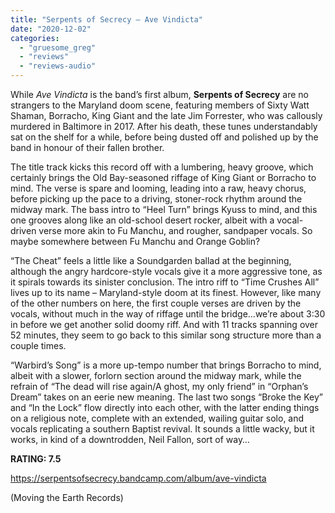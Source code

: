 ```yaml
---
title: "Serpents of Secrecy – Ave Vindicta"
date: "2020-12-02"
categories: 
  - "gruesome_greg"
  - "reviews"
  - "reviews-audio"
---
```


While _Ave Vindicta_ is the band’s first album, **Serpents of Secrecy** are no strangers to the Maryland doom scene, featuring members of Sixty Watt Shaman, Borracho, King Giant and the late Jim Forrester, who was callously murdered in Baltimore in 2017. After his death, these tunes understandably sat on the shelf for a while, before being dusted off and polished up by the band in honour of their fallen brother.

The title track kicks this record off with a lumbering, heavy groove, which certainly brings the Old Bay-seasoned riffage of King Giant or Borracho to mind. The verse is spare and looming, leading into a raw, heavy chorus, before picking up the pace to a driving, stoner-rock rhythm around the midway mark. The bass intro to “Heel Turn” brings Kyuss to mind, and this one grooves along like an old-school desert rocker, albeit with a vocal-driven verse more akin to Fu Manchu, and rougher, sandpaper vocals. So maybe somewhere between Fu Manchu and Orange Goblin?

“The Cheat” feels a little like a Soundgarden ballad at the beginning, although the angry hardcore-style vocals give it a more aggressive tone, as it spirals towards its sinister conclusion. The intro riff to “Time Crushes All” lives up to its name – Maryland-style doom at its finest. However, like many of the other numbers on here, the first couple verses are driven by the vocals, without much in the way of riffage until the bridge…we’re about 3:30 in before we get another solid doomy riff. And with 11 tracks spanning over 52 minutes, they seem to go back to this similar song structure more than a couple times.

“Warbird’s Song” is a more up-tempo number that brings Borracho to mind, albeit with a slower, forlorn section around the midway mark, while the refrain of “The dead will rise again/A ghost, my only friend” in “Orphan’s Dream” takes on an eerie new meaning. The last two songs “Broke the Key” and “In the Lock” flow directly into each other, with the latter ending things on a religious note, complete with an extended, wailing guitar solo, and vocals replicating a southern Baptist revival. It sounds a little wacky, but it works, in kind of a downtrodden, Neil Fallon, sort of way…

**RATING: 7.5**

https://serpentsofsecrecy.bandcamp.com/album/ave-vindicta

(Moving the Earth Records)

